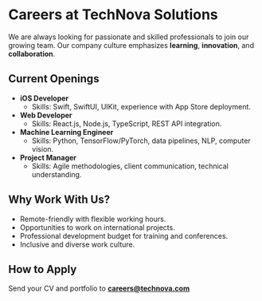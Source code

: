 # Careers at TechNova Solutions

We are always looking for passionate and skilled professionals to join our growing team. Our company culture emphasizes **learning**, **innovation**, and **collaboration**.

## Current Openings
- **iOS Developer**
  - Skills: Swift, SwiftUI, UIKit, experience with App Store deployment.
- **Web Developer**
  - Skills: React.js, Node.js, TypeScript, REST API integration.
- **Machine Learning Engineer**
  - Skills: Python, TensorFlow/PyTorch, data pipelines, NLP, computer vision.
- **Project Manager**
  - Skills: Agile methodologies, client communication, technical understanding.

## Why Work With Us?
- Remote-friendly with flexible working hours.
- Opportunities to work on international projects.
- Professional development budget for training and conferences.
- Inclusive and diverse work culture.

## How to Apply
Send your CV and portfolio to **careers@technova.com**
